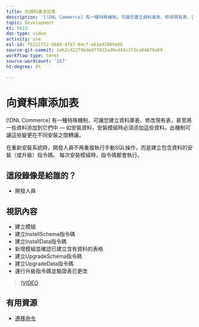 ```yaml
---
title: 向資料庫添加表
description: '[!DNL Commerce] 有一種特殊機制，可讓您建立資料庫表、修改現有表，甚至將一些資料添加到其中。'
topic: Development
kt: 5613
doc-type: video
activity: use
exl-id: fb222752-5689-4f87-94cf-a61ed7005e6b
source-git-commit: 1eb2cd22f9bded77032ad0ed43c3f2ca84879a69
workflow-type: tm+mt
source-wordcount: '167'
ht-degree: 0%

---
```


# 向資料庫添加表

[!DNL Commerce] 有一種特殊機制，可讓您建立資料庫表、修改現有表，甚至將一些資料添加到它們中 — 如安裝資料，安裝模組時必須添加這些資料。此機制可讓這些變更在不同安裝之間轉讓。

在重新安裝系統時，開發人員不再重複執行手動SQL操作，而是建立包含資料的安裝（或升級）指令碼。 每次安裝模組時，指令碼都會執行。

## 這段錄像是給誰的？

- 開發人員

## 視訊內容

- 建立模組
- 建立InstallSchema指令碼
- 建立InstallData指令碼
- 新增模組並確認已建立含有資料的表格
- 建立UpgradeSchema指令碼
- 建立UpgradeData指令碼
- 運行升級指令碼並驗證表已更改

>[!VIDEO](https://video.tv.adobe.com/v/35791?quality=12&learn=on)

## 有用資源

- [遷移命令](https://devdocs.magento.com/guides/v2.4/extension-dev-guide/declarative-schema/migration-commands.html)
